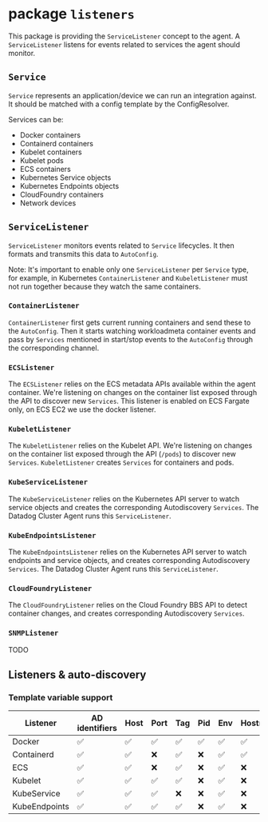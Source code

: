 # package `listeners`

This package is providing the `ServiceListener` concept to the agent. A `ServiceListener` listens for events related to services the agent should monitor.

## `Service`

`Service` represents an application/device we can run an integration against. It should be matched with a config template by the ConfigResolver.

Services can be:
- Docker containers
- Containerd containers
- Kubelet containers
- Kubelet pods
- ECS containers
- Kubernetes Service objects
- Kubernetes Endpoints objects
- CloudFoundry containers
- Network devices

## `ServiceListener`

`ServiceListener` monitors events related to `Service` lifecycles. It then formats and transmits this data to `AutoConfig`.

Note: It's important to enable only one `ServiceListener` per `Service` type, for example, in Kubernetes `ContainerListener` and `KubeletListener` must not run together because they watch the same containers.

### `ContainerListener`

`ContainerListener` first gets current running containers and send these to the `AutoConfig`. Then it starts watching workloadmeta container events and pass by `Services` mentioned in start/stop events to the `AutoConfig` through the corresponding channel.

### `ECSListener`

The `ECSListener` relies on the ECS metadata APIs available within the agent container. We're listening on changes on the container list exposed through the API to discover new `Services`. This listener is enabled on ECS Fargate only, on ECS EC2 we use the docker listener.

### `KubeletListener`

The `KubeletListener` relies on the Kubelet API. We're listening on changes on the container list exposed through the API (`/pods`) to discover new `Services`. `KubeletListener` creates `Services` for containers and pods.

### `KubeServiceListener`

The `KubeServiceListener` relies on the Kubernetes API server to watch service objects and creates the corresponding Autodiscovery `Services`. The Datadog Cluster Agent runs this `ServiceListener`.

### `KubeEndpointsListener`

The `KubeEndpointsListener` relies on the Kubernetes API server to watch endpoints and service objects, and creates corresponding Autodiscovery `Services`. The Datadog Cluster Agent runs this `ServiceListener`.

### `CloudFoundryListener`

The `CloudFoundryListener` relies on the Cloud Foundry BBS API to detect container changes, and creates corresponding Autodiscovery `Services`.

### `SNMPListener`

TODO

## Listeners & auto-discovery

### Template variable support

| Listener | AD identifiers | Host | Port | Tag | Pid | Env | Hostname
|---|---|---|---|---|---|---|---|
| Docker | ✅ | ✅ | ✅ | ✅ | ✅ | ✅ | ✅ |
| Containerd | ✅ | ✅ | ❌ | ✅ | ❌ | ✅ | ✅ |
| ECS | ✅ | ✅ | ❌ | ✅ | ❌ | ✅ | ❌ |
| Kubelet | ✅ | ✅ | ✅ | ✅ | ❌ | ✅ | ❌ |
| KubeService | ✅ | ✅ | ✅ | ❌ | ❌ | ✅ | ❌ |
| KubeEndpoints | ✅ | ✅ | ✅ | ✅ | ❌ | ✅ | ❌ |
